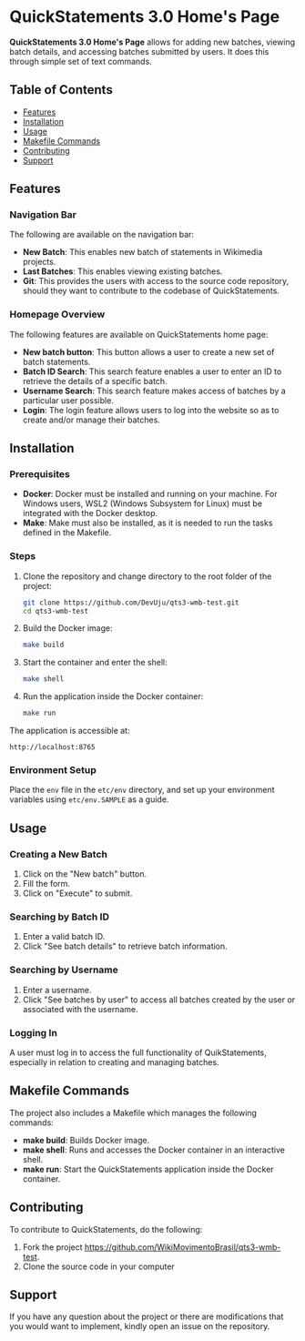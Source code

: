 # QuickStatements 3.0 Home's Page

**QuickStatements 3.0 Home's Page** allows for adding new batches, viewing batch details, and accessing batches submitted by users. It does this through simple set of text commands. 

## Table of Contents
- [Features](#features)
- [Installation](#installation)
- [Usage](#usage)
- [Makefile Commands](#makefile-commands)
- [Contributing](#contributing)
- [Support](#license)

## Features

### Navigation Bar 
The following are available on the navigation bar:
- **New Batch**: This enables new batch of statements in Wikimedia projects.
- **Last Batches**: This enables viewing existing batches.
- **Git**: This provides the users with access to the source code repository, should they want to contribute to the codebase of QuickStatements.

### Homepage Overview
The following features are available on QuickStatements home page:
- **New batch button**: This button allows a user to create a new set of batch statements.
- **Batch ID Search**: This search feature enables a user to enter an ID to retrieve the details of a specific batch.
- **Username Search**: This search feature makes access of batches by a particular user possible.
- **Login**: The login feature allows users to log into the website so as to create and/or manage their batches. 

## Installation

### Prerequisites
- **Docker**: Docker must be installed and running on your machine. For Windows users, WSL2 (Windows Subsystem for Linux) must be integrated with the Docker desktop.
- **Make**: Make must also be installed, as it is needed to run the tasks defined in the Makefile.

### Steps
1. Clone the repository and change directory to the root folder of the project:
   ```bash
   git clone https://github.com/DevUju/qts3-wmb-test.git
   cd qts3-wmb-test
   ```

2. Build the Docker image:
   ```bash
   make build
   ```

3. Start the container and enter the shell:
   ```bash
   make shell
   ```

4. Run the application inside the Docker container:
   ```bash
   make run
   ```

The application is accessible at:
```
http://localhost:8765
```

### Environment Setup
Place the `env` file in the `etc/env` directory, and set up your environment variables using `etc/env.SAMPLE` as a guide. 

## Usage

### Creating a New Batch
1. Click on the "New batch" button.
2. Fill the form.
3. Click on "Execute" to submit.

### Searching by Batch ID
1. Enter a valid batch ID.
2. Click "See batch details" to retrieve batch information.

### Searching by Username
1. Enter a username.
2. Click "See batches by user" to access all batches created by the user or associated with the username.

### Logging In
A user must log in to access the full functionality of QuikStatements, especially in relation to creating and managing batches.

## Makefile Commands
The project also includes a Makefile which manages the following commands:

- **make build**: Builds Docker image.
- **make shell**: Runs and accesses the Docker container in an interactive shell.
- **make run**: Start the QuickStatements application inside the Docker container.

## Contributing
To contribute to QuickStatements, do the following: 
1. Fork the project https://github.com/WikiMovimentoBrasil/qts3-wmb-test.
2. Clone the source code in your computer

## Support
If you have any question about the project or there are modifications that you would want to implement, kindly open an issue on the repository.
